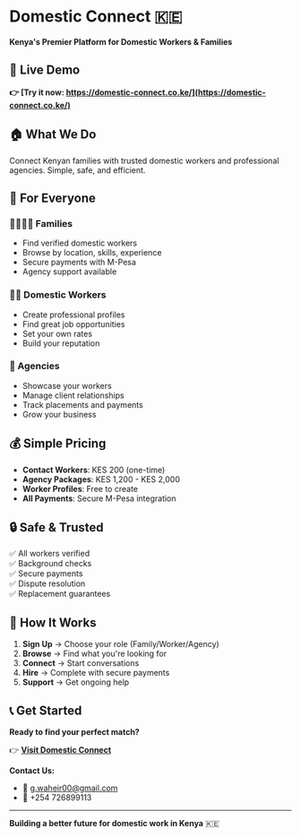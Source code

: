 # Domestic Connect 🇰🇪

**Kenya's Premier Platform for Domestic Workers & Families**

## 🚀 **Live Demo**

**👉 [Try it now: https://domestic-connect.co.ke/](https://domestic-connect.co.ke/)**

## 🏠 **What We Do**

Connect Kenyan families with trusted domestic workers and professional agencies. Simple, safe, and efficient.

## 👥 **For Everyone**

### **👨‍👩‍👧‍👦 Families**
- Find verified domestic workers
- Browse by location, skills, experience
- Secure payments with M-Pesa
- Agency support available

### **👩‍💼 Domestic Workers**
- Create professional profiles
- Find great job opportunities
- Set your own rates
- Build your reputation

### **🏢 Agencies**
- Showcase your workers
- Manage client relationships
- Track placements and payments
- Grow your business

## 💰 **Simple Pricing**

- **Contact Workers**: KES 200 (one-time)
- **Agency Packages**: KES 1,200 - KES 2,000
- **Worker Profiles**: Free to create
- **All Payments**: Secure M-Pesa integration

## 🔒 **Safe & Trusted**

✅ All workers verified  
✅ Background checks  
✅ Secure payments  
✅ Dispute resolution  
✅ Replacement guarantees  

## 📱 **How It Works**

1. **Sign Up** → Choose your role (Family/Worker/Agency)
2. **Browse** → Find what you're looking for
3. **Connect** → Start conversations
4. **Hire** → Complete with secure payments
5. **Support** → Get ongoing help

## 📞 **Get Started**

**Ready to find your perfect match?**

👉 **[Visit Domestic Connect](https://domestic-connect.co.ke/)**

**Contact Us:**
- 📧 g.waheir00@gmail.com
- 📱 +254 726899113

---

**Building a better future for domestic work in Kenya** 🇰🇪
